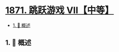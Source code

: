 # [1871. 跳跃游戏 VII【中等】](https://github.com/tnotesjs/TNotes.leetcode/tree/main/notes/1871.%20%E8%B7%B3%E8%B7%83%E6%B8%B8%E6%88%8F%20VII%E3%80%90%E4%B8%AD%E7%AD%89%E3%80%91)

<!-- region:toc -->

- [1. 📝 概述](#1--概述)

<!-- endregion:toc -->

## 1. 📝 概述

